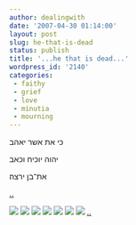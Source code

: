 ```yaml
---
author: dealingwith
date: '2007-04-30 01:14:00'
layout: post
slug: he-that-is-dead
status: publish
title: '...he that is dead...'
wordpress_id: '2140'
categories:
 - faithy
 - grief
 - love
 - minutia
 - mourning
---
```


כי את אשר יאהב

יהוה יוכיח וכאב

את־בן ירצה׃

[..][1]

![][2] ![][3] ![][4] ![][5] ![][6] ![][7] ![][8] [..][9]

   [1]:
http://www.biblegateway.com/passage/?search=Proverbs%203:12;&version=9;

   [2]: http://danielsjourney.com/blog/files/2007/04/romansi.jpeg

   [3]: http://danielsjourney.com/blog/files/2007/04/romansi-1.jpeg

   [4]: http://danielsjourney.com/blog/files/2007/04/romansi-2.jpeg

   [5]: http://danielsjourney.com/blog/files/2007/04/romansi-3.jpeg

   [6]: http://danielsjourney.com/blog/files/2007/04/romansi-4.jpeg

   [7]: http://danielsjourney.com/blog/files/2007/04/romansi-5.jpeg

   [8]: http://danielsjourney.com/blog/files/2007/04/romansi-6.jpeg

   [9]: http://www.biblegateway.com/passage/?search=Romans%206:7;&version=9;

